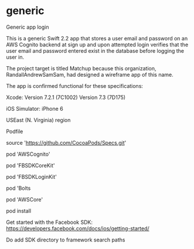 # generic
Generic app login

This is a generic Swift 2.2 app that stores a user email and password on an AWS Cognito backend at sign up and upon attempted login verifies that the user email and password entered exist in the database before logging the user in.

The project target is titled Matchup because this organization, RandallAndrewSamSam, had designed a wireframe app of this name.

The app is confirmed functional for these specifications:

Xcode: Version 7.2.1 (7C1002)
       Version 7.3 (7D175)

iOS Simulator: iPhone 6

USEast (N. Virginia) region

Podfile

source 'https://github.com/CocoaPods/Specs.git'

pod 'AWSCognito'

pod 'FBSDKCoreKit'

pod 'FBSDKLoginKit'

pod 'Bolts

pod 'AWSCore'

pod install

Get started with the Facebook SDK:
https://developers.facebook.com/docs/ios/getting-started/

Do add SDK directory to framework search paths 
